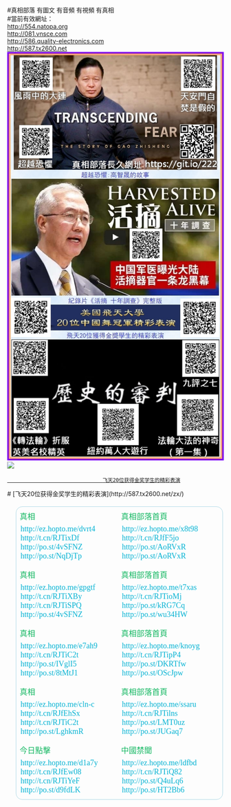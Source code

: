 

#真相部落 有圖文 有音頻 有視頻 有真相<br>
#當前有效網址：<br>
http://554.natopa.org<br>
http://081.vnsce.com<br>
http://586.quality-electronics.com<br>
http://587.tx2600.net<br>
<a href="https://git.io/222"><img src="kcsOH10artJudge.jpg"></a>
<a href="http://587.tx2600.net/zx/" target="_blank"><img src="http://587.tx2600.net/pic/2016/11/p7829911a215010452.jpg">

                                   飞天20位获得金奖学生的精彩表演
</a>
# [飞天20位获得金奖学生的精彩表演](http://587.tx2600.net/zx/)

<style>
div.linkbox {
	margin: 20px;
	width: 480px;
	height: 680px;
	border: 1px solid lightblue;
	border-radius: 15px ;
}
.title {
	margin: 3px 3px;
	padding: 5px;
	width: 220px;
	height: 120px;
	text-align:left;
	font: 18px simhei;
	color:#17B864;
	float:left;
}
#url	{
	margin: 5px 0px 5px 0px;
	padding: 2px;
}
#url a:link , a:visited {
	color:#07B3D3;
	text-decoration:none;
	display: block;

}
#url a:hover {
	color:orange;
	text-decoration:underline;

}
</style><div class="linkbox"><div class="title">真相<div id="url">  <a href="http://ez.hopto.me/dvrt4" target=_blank>http://ez.hopto.me/dvrt4</a>    <a href="http://t.cn/RJTixDf" target=_blank>http://t.cn/RJTixDf</a>    <a href="http://po.st/4vSFNZ" target=_blank>http://po.st/4vSFNZ</a>    <a href="http://po.st/NqDjTp" target=_blank>http://po.st/NqDjTp</a>  </div></div><div class="title">真相部落首頁<div id="url">  <a href="http://ez.hopto.me/x8t98" target=_blank>http://ez.hopto.me/x8t98</a>    <a href="http://t.cn/RJfF5jo" target=_blank>http://t.cn/RJfF5jo</a>    <a href="http://po.st/AoRVxR" target=_blank>http://po.st/AoRVxR</a>    <a href="http://po.st/AoRVxR" target=_blank>http://po.st/AoRVxR</a>  </div></div><div class="title">真相<div id="url">  <a href="http://ez.hopto.me/gpgtf" target=_blank>http://ez.hopto.me/gpgtf</a>    <a href="http://t.cn/RJTiXBy" target=_blank>http://t.cn/RJTiXBy</a>    <a href="http://t.cn/RJTiSPQ" target=_blank>http://t.cn/RJTiSPQ</a>    <a href="http://po.st/4vSFNZ" target=_blank>http://po.st/4vSFNZ</a>  </div></div><div class="title">真相部落首頁<div id="url">  <a href="http://ez.hopto.me/t7xas" target=_blank>http://ez.hopto.me/t7xas</a>    <a href="http://t.cn/RJTioMj" target=_blank>http://t.cn/RJTioMj</a>    <a href="http://po.st/kRG7Cq" target=_blank>http://po.st/kRG7Cq</a>    <a href="http://po.st/wu34HW" target=_blank>http://po.st/wu34HW</a>  </div></div><div class="title">真相<div id="url">  <a href="http://ez.hopto.me/e7ah9" target=_blank>http://ez.hopto.me/e7ah9</a>    <a href="http://t.cn/RJTiC2t" target=_blank>http://t.cn/RJTiC2t</a>    <a href="http://po.st/IVglI5" target=_blank>http://po.st/IVglI5</a>    <a href="http://po.st/8tMtJ1" target=_blank>http://po.st/8tMtJ1</a>  </div></div><div class="title">真相部落首頁<div id="url">  <a href="http://ez.hopto.me/knoyg" target=_blank>http://ez.hopto.me/knoyg</a>    <a href="http://t.cn/RJTipP4" target=_blank>http://t.cn/RJTipP4</a>    <a href="http://po.st/DKRTfw" target=_blank>http://po.st/DKRTfw</a>    <a href="http://po.st/OScJpw" target=_blank>http://po.st/OScJpw</a>  </div></div><div class="title">真相<div id="url">  <a href="http://ez.hopto.me/cln-c" target=_blank>http://ez.hopto.me/cln-c</a>    <a href="http://t.cn/RJfEhSx" target=_blank>http://t.cn/RJfEhSx</a>    <a href="http://t.cn/RJTiC2t" target=_blank>http://t.cn/RJTiC2t</a>    <a href="http://po.st/LghkmR" target=_blank>http://po.st/LghkmR</a>  </div></div><div class="title">真相部落首頁<div id="url">  <a href="http://ez.hopto.me/ssaru" target=_blank>http://ez.hopto.me/ssaru</a>    <a href="http://t.cn/RJTilns" target=_blank>http://t.cn/RJTilns</a>    <a href="http://po.st/LMT0uz" target=_blank>http://po.st/LMT0uz</a>    <a href="http://po.st/JUGaq7" target=_blank>http://po.st/JUGaq7</a>  </div></div><div class="title">今日點擊<div id="url">  <a href="http://ez.hopto.me/d1a7y" target=_blank>http://ez.hopto.me/d1a7y</a>    <a href="http://t.cn/RJfEw08" target=_blank>http://t.cn/RJfEw08</a>    <a href="http://t.cn/RJTiYeF" target=_blank>http://t.cn/RJTiYeF</a>    <a href="http://po.st/d9fdLK" target=_blank>http://po.st/d9fdLK</a>  </div></div><div class="title">中國禁聞<div id="url">  <a href="http://ez.hopto.me/ldfbd" target=_blank>http://ez.hopto.me/ldfbd</a>    <a href="http://t.cn/RJTiQ82" target=_blank>http://t.cn/RJTiQ82</a>    <a href="http://po.st/Q4uLq6" target=_blank>http://po.st/Q4uLq6</a>    <a href="http://po.st/HT2Bb6" target=_blank>http://po.st/HT2Bb6</a>  </div></div></div>
